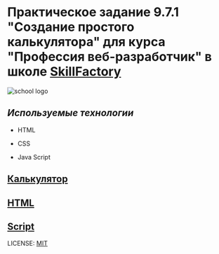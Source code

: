 
# Практическое задание 9.7.1 "Создание простого калькулятора" для курса "Профессия веб-разработчик" в школе [SkillFactory](https://skillfactory.ru/)

![school logo](https://lms.skillfactory.ru/static/base-theme-ironwood/images/logo.png)

## *Используемые технологии*

* HTML

* CSS

* Java Script


## [Калькулятор](https://codepen.io/zv2020/pen/yLOwRmv)

## [HTML](/php/bjs/07_Number_and_string/index.html)

## [Script](/php/bjs/07_Number_and_string/script.js)



LICENSE: [MIT](/LICENSE.md)
